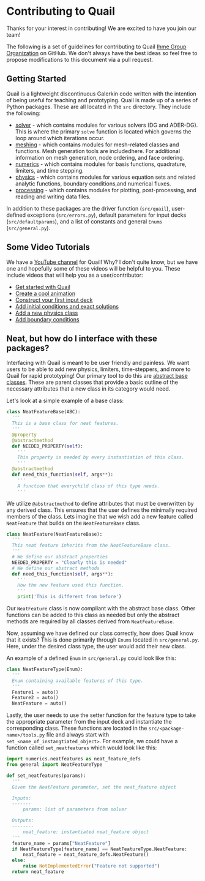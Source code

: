 # Contributing to Quail

Thanks for your interest in contributing! We are excited to have you join our team!

The following is a set of guidelines for contributing to Quail [Ihme Group Organization](https://github.com/IhmeGroup/quail) on GitHub. We don't always have the best ideas so feel free to propose modifications to this document via a pull request. 

## Getting Started

Quail is a lightweight discontinuous Galerkin code written with the intention of being useful for teaching and prototyping. Quail is made up of a series of Python packages. These are all located in the `src` directory. They include the following:

* [solver](https://github.com/IhmeGroup/quail/tree/main/src/solver) - which contains modules for various solvers (DG and ADER-DG). This is where the primary `solve` function is located which governs the loop around which iterations occur.
* [meshing](https://github.com/IhmeGroup/quail/tree/main/src/meshing) - which contains modules for mesh-related classes and functions. Mesh generation tools are includedhere. For additional information on mesh generation, node ordering, and face ordering.
* [numerics](https://github.com/IhmeGroup/quail/tree/main/src/numerics) - which contains modules for basis functions, quadrature, limiters, and time stepping.
* [physics](https://github.com/IhmeGroup/quail/tree/main/src/physics) - which contains modules for various equation sets and related analytic functions, boundary conditions,and numerical fluxes.
* [processing](https://github.com/IhmeGroup/quail/tree/main/src/processing) - which contains modules for plotting, post-processing, and reading and writing data files.

In addition to these packages are the driver function (`src/quail`), user-defined exceptions (`src/errors.py`), default parameters for input decks (`src/defaultparams`), and a list of constants and general `Enums` (`src/general.py`).

## Some Video Tutorials
We have a [YouTube channel](https://www.youtube.com/channel/UCElNsS_mm_0c6X41qVKBMew) for Quail! Why? I don't quite know, but we have one and hopefully some of these videos will be helpful to you. These include videos that will help you as a user/contributor:
* [Get started with Quail](https://www.youtube.com/watch?v=IkobZVVkWL4)
* [Create a cool animation](https://www.youtube.com/watch?v=-FjCX-wkX38)
* [Construct your first input deck](https://www.youtube.com/watch?v=wf01iopPuBo)
* [Add initial conditions and exact solutions](https://www.youtube.com/watch?v=vpGOYmVOmjk)
* [Add a new physics class](https://www.youtube.com/watch?v=Rt3I3xj3ECg)
* [Add boundary conditions](https://www.youtube.com/watch?v=63YqSo1TiAA)


## Neat, but how do I interface with these packages?

Interfacing with Quail is meant to be user friendly and painless. We want users to be able to add new physics, limiters, time-steppers, and more to Quail for rapid prototyping! Our primary tool to do this are [abstract base classes](https://docs.python.org/3/library/abc.html). These are parent classes that provide a basic outline of the necessary attributes that a new class in its category would need. 

Let's look at a simple example of a base class:

  ```python
  class NeatFeatureBase(ABC):
    '''
    This is a base class for neat features.
    '''
    @property
    @abstractmethod
    def NEEDED_PROPERTY(self):
      '''
      This property is needed by every instantiation of this class.
      '''
    @abstractmethod
    def need_this_function(self, args**):
      '''
      A function that everychild class of this type needs.
      '''
  ```
We utilize `@abstractmethod` to define attributes that must be overwritten by any derived class. This ensures that the user defines the minimally required members of the class. Lets imagine that we wish add a new feature called `NeatFeature` that builds on the `NeatFeatureBase` class. 

  ```python
  class NeatFeature(NeatFeatureBase):
    '''
    This neat feature inherits from the NeatFeatureBase class.
    '''
    # We define our abstract properties
    NEEDED_PROPERTY = "Clearly this is needed"
    # We define our abstract methods
    def need_this_function(self, args**):
      '''
      How the new feature used this function.
      '''
      print('This is different from before')
  ```

Our `NeatFeature` class is now compliant with the abstract base class. Other functions can be added to this class as needed but only the abstract methods are required by all classes derived from `NeatFeatureBase`.

Now, assuming we have defined our class correctly, how does Quail know that it exists? This is done primarily through `Enums` located in `src/general.py`. Here, under the desired class type, the user would add their new class.

An example of a defined `Enum` in `src/general.py` could look like this:
  ```python
  class NeatFeatureType(Enum):
    '''
    Enum containing available features of this type.
    '''
    Feature1 = auto()
    Feature2 = auto()
    NeatFeature = auto()
   ```
Lastly, the user needs to use the setter function for the feature type to take the appropriate parameter from the input deck and instantiate the corresponding class. These functions are located in the `src/<package-name>/tools.py` file and always start with `set_<name_of_instangtiated_object>`. For example, we could have a function called `set_neatfeatures` which would look like this:

  ```python
  import numerics.neatfeatures as neat_feature_defs
  from general import NeatFeatureType
  
  def set_neatfeatures(params):
	'''
	Given the NeatFeature parameter, set the neat_feature object

	Inputs:
	-------
		params: list of parameters from solver

	Outputs:
	--------
	    neat_feature: instantiated neat_feature object
	'''
	feature_name = params["NeatFeature"]
	if NeatFeatureType[feature_name] == NeatFeatureType.NeatFeature:
		neat_feature = neat_feature_defs.NeatFeature()
	else:
		raise NotImplementedError("Feature not supported")
	return neat_feature
  ```

    

